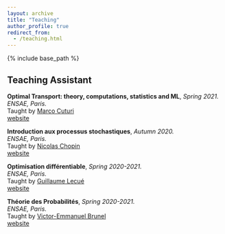 ```yaml
---
layout: archive
title: "Teaching"
author_profile: true
redirect_from:
  - /teaching.html
---
```


{% include base_path %}

## Teaching Assistant  
**Optimal Transport: theory, computations, statistics and ML**,  *Spring 2021.*   
*ENSAE, Paris.*  
Taught by [Marco Cuturi](https://marcocuturi.net/index.html)   
[website](https://marcocuturi.net/ot.html)  

**Introduction aux processus stochastiques**,  *Autumn 2020.*   
*ENSAE, Paris.*  
Taught by [Nicolas Chopin](https://nchopin.github.io)   
[website](https://nchopin.github.io/teaching/)  

**Optimisation différentiable**,  *Spring 2020-2021.*   
*ENSAE, Paris.*  
Taught by [Guillaume Lecué](https://lecueguillaume.github.io)   
[website](https://lecueguillaume.github.io/2019/01/15/optimisation_diff/)  

**Théorie des Probabilités**,  *Spring 2020-2021.*   
*ENSAE, Paris.*  
Taught by [Victor-Emmanuel Brunel](https://vebrunel.com)   
[website](https://vebrunel.com/home/teaching/)  



